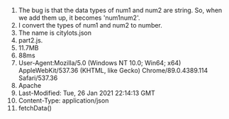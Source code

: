 1. The bug is that the data types of num1 and num2 are string. So, when we add them up, it becomes 'num1num2'.
2. I convert the types of num1 and num2 to number.
3. The name is citylots.json
4. part2.js.
5. 11.7MB
6. 88ms
7. User-Agent:Mozilla/5.0 (Windows NT 10.0; Win64; x64) AppleWebKit/537.36 (KHTML, like Gecko) Chrome/89.0.4389.114 Safari/537.36
8. Apache
9. Last-Modified: Tue, 26 Jan 2021 22:14:13 GMT
10. Content-Type: application/json
11. fetchData()